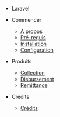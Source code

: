 - Laravel
- Commencer

  - [A propos](README.md)
  - [Pré-requis](requis.md)
  - [Installation](installation.md)
  - [Configuration](configuration.md)

- Produits

  - [Collection](collection.md)
  - [Disbursement](disbursement.md)
  - [Remittance](remittance.md)

- Crédits
  - [Crédits](credits.md)
